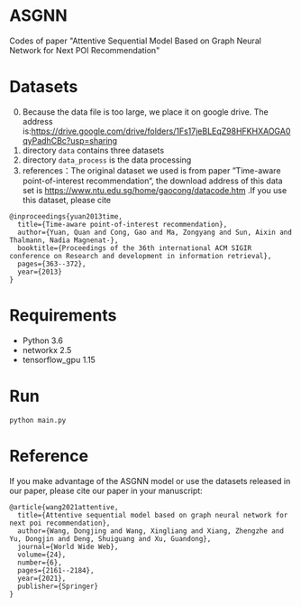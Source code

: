 # ASGNN
Codes of paper "Attentive Sequential Model Based on Graph Neural Network for Next POI Recommendation"

# Datasets
0. Because the data file is too large, we place it on google drive. The address is:https://drive.google.com/drive/folders/1Fs17jeBLEqZ98HFKHXAOGA0qyPadhCBc?usp=sharing
1. directory ```data``` contains three datasets
2. directory ```data_process``` is the data processing
3. references：The original dataset we used is from paper ”Time-aware point-of-interest recommendation“, the download address of this data set is https://www.ntu.edu.sg/home/gaocong/datacode.htm .If you use this dataset, please cite
```
@inproceedings{yuan2013time,
  title={Time-aware point-of-interest recommendation},
  author={Yuan, Quan and Cong, Gao and Ma, Zongyang and Sun, Aixin and Thalmann, Nadia Magnenat-},
  booktitle={Proceedings of the 36th international ACM SIGIR conference on Research and development in information retrieval},
  pages={363--372},
  year={2013}
}
```

# Requirements
- Python 3.6
- networkx 2.5
- tensorflow_gpu 1.15

# Run
```
python main.py
```


# Reference
If you make advantage of the ASGNN model or use the datasets released in our paper, please cite our paper in your manuscript:
```
@article{wang2021attentive,
  title={Attentive sequential model based on graph neural network for next poi recommendation},
  author={Wang, Dongjing and Wang, Xingliang and Xiang, Zhengzhe and Yu, Dongjin and Deng, Shuiguang and Xu, Guandong},
  journal={World Wide Web},
  volume={24},
  number={6},
  pages={2161--2184},
  year={2021},
  publisher={Springer}
}
```
